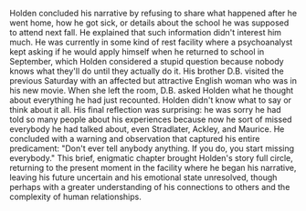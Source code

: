 Holden concluded his narrative by refusing to share what happened after he went home, how he got sick, or details about the school he was supposed to attend next fall. He explained that such information didn't interest him much. He was currently in some kind of rest facility where a psychoanalyst kept asking if he would apply himself when he returned to school in September, which Holden considered a stupid question because nobody knows what they'll do until they actually do it. His brother D.B. visited the previous Saturday with an affected but attractive English woman who was in his new movie. When she left the room, D.B. asked Holden what he thought about everything he had just recounted. Holden didn't know what to say or think about it all. His final reflection was surprising: he was sorry he had told so many people about his experiences because now he sort of missed everybody he had talked about, even Stradlater, Ackley, and Maurice. He concluded with a warning and observation that captured his entire predicament: "Don't ever tell anybody anything. If you do, you start missing everybody." This brief, enigmatic chapter brought Holden's story full circle, returning to the present moment in the facility where he began his narrative, leaving his future uncertain and his emotional state unresolved, though perhaps with a greater understanding of his connections to others and the complexity of human relationships.
